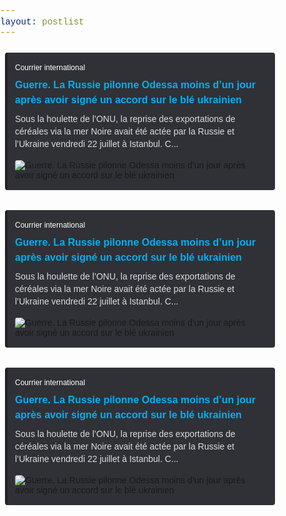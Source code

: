 ```yaml
---
layout: postlist
---
```


<style>
*,:after,:before{box-sizing:border-box;border:0 solid #e5e7eb}:after,:before{--tw-content:""}html{line-height:1.5;-webkit-text-size-adjust:100%;-moz-tab-size:4;-o-tab-size:4;tab-size:4;font-family:Outfit,sans-serif}body{/* margin:0; *//* line-height:inherit; */}hr{height:0;color:inherit;border-top-width:1px}abbr:where([title]){-webkit-text-decoration:underline dotted;text-decoration:underline dotted}h1,h2,h3,h4,h5,h6{font-size:inherit;font-weight:inherit}a{color:inherit;text-decoration:inherit}b,strong{font-weight:bolder}code,kbd,pre,samp{font-family:ui-monospace,SFMono-Regular,Menlo,Monaco,Consolas,Liberation Mono,Courier New,monospace;font-size:1em}small{font-size:80%}sub,sup{font-size:75%;line-height:0;position:relative;vertical-align:baseline}sub{bottom:-.25em}sup{top:-.5em}table{text-indent:0;border-color:inherit;border-collapse:collapse}button,input,optgroup,select,textarea{font-family:inherit;font-size:100%;font-weight:inherit;line-height:inherit;color:inherit;margin:0;padding:0}button,select{text-transform:none}[type=button],[type=reset],[type=submit],button{-webkit-appearance:button;background-color:transparent;background-image:none}:-moz-focusring{outline:auto}:-moz-ui-invalid{box-shadow:none}progress{vertical-align:baseline}::-webkit-inner-spin-button,::-webkit-outer-spin-button{height:auto}[type=search]{-webkit-appearance:textfield;outline-offset:-2px}::-webkit-search-decoration{-webkit-appearance:none}::-webkit-file-upload-button{-webkit-appearance:button;font:inherit}summary{display:list-item}blockquote,dd,dl,figure,h1,h2,h3,h4,h5,h6,hr,p,pre{margin:0}fieldset{margin:0}fieldset,legend{padding:0}menu,ol,ul{list-style:none;margin:0;padding:0}textarea{resize:vertical}input::-moz-placeholder,textarea::-moz-placeholder{color:#9ca3af}input::placeholder,textarea::placeholder{color:#9ca3af}[role=button],button{cursor:pointer}:disabled{cursor:default}audio,canvas,embed,iframe,img,object,svg,video{display:block;vertical-align:middle}img,video{max-width:100%;height:auto}[multiple],[type=date],[type=datetime-local],[type=email],[type=month],[type=number],[type=password],[type=search],[type=tel],[type=text],[type=time],[type=url],[type=week],select,textarea{-webkit-appearance:none;-moz-appearance:none;appearance:none;background-color:#fff;border-color:#6b7280;border-width:1px;border-radius:0;padding:.5rem .75rem;font-size:1rem;line-height:1.5rem;--tw-shadow:0 0 #0000}[multiple]:focus,[type=date]:focus,[type=datetime-local]:focus,[type=email]:focus,[type=month]:focus,[type=number]:focus,[type=password]:focus,[type=search]:focus,[type=tel]:focus,[type=text]:focus,[type=time]:focus,[type=url]:focus,[type=week]:focus,select:focus,textarea:focus{outline:2px solid transparent;outline-offset:2px;--tw-ring-inset:var(--tw-empty,/*!*/ /*!*/);--tw-ring-offset-width:0px;--tw-ring-offset-color:#fff;--tw-ring-color:#125cc3;--tw-ring-offset-shadow:var(--tw-ring-inset) 0 0 0 var(--tw-ring-offset-width) var(--tw-ring-offset-color);--tw-ring-shadow:var(--tw-ring-inset) 0 0 0 calc(1px + var(--tw-ring-offset-width)) var(--tw-ring-color);box-shadow:var(--tw-ring-offset-shadow),var(--tw-ring-shadow),var(--tw-shadow);border-color:#125cc3}input::-moz-placeholder,textarea::-moz-placeholder{color:#6b7280;opacity:1}input::placeholder,textarea::placeholder{color:#6b7280;opacity:1}::-webkit-datetime-edit-fields-wrapper{padding:0}::-webkit-date-and-time-value{min-height:1.5em}::-webkit-datetime-edit,::-webkit-datetime-edit-day-field,::-webkit-datetime-edit-hour-field,::-webkit-datetime-edit-meridiem-field,::-webkit-datetime-edit-millisecond-field,::-webkit-datetime-edit-minute-field,::-webkit-datetime-edit-month-field,::-webkit-datetime-edit-second-field,::-webkit-datetime-edit-year-field{padding-top:0;padding-bottom:0}select{background-image:url("data:image/svg+xml,%3csvg xmlns='http://www.w3.org/2000/svg' fill='none' viewBox='0 0 20 20'%3e%3cpath stroke='%236b7280' stroke-linecap='round' stroke-linejoin='round' stroke-width='1.5' d='M6 8l4 4 4-4'/%3e%3c/svg%3e");background-position:right .5rem center;background-repeat:no-repeat;background-size:1.5em 1.5em;padding-right:2.5rem;-webkit-print-color-adjust:exact;color-adjust:exact;print-color-adjust:exact}[multiple]{background-image:none;background-position:0 0;background-repeat:unset;background-size:initial;padding-right:.75rem;-webkit-print-color-adjust:unset;color-adjust:unset;print-color-adjust:unset}[type=checkbox],[type=radio]{-webkit-appearance:none;-moz-appearance:none;appearance:none;padding:0;-webkit-print-color-adjust:exact;color-adjust:exact;print-color-adjust:exact;display:inline-block;vertical-align:middle;background-origin:border-box;-webkit-user-select:none;-moz-user-select:none;user-select:none;flex-shrink:0;height:1rem;width:1rem;color:#125cc3;background-color:#fff;border-color:#6b7280;border-width:1px;--tw-shadow:0 0 #0000}[type=checkbox]{border-radius:0}[type=radio]{border-radius:100%}[type=checkbox]:focus,[type=radio]:focus{outline:2px solid transparent;outline-offset:2px;--tw-ring-inset:var(--tw-empty,/*!*/ /*!*/);--tw-ring-offset-width:2px;--tw-ring-offset-color:#fff;--tw-ring-color:#125cc3;--tw-ring-offset-shadow:var(--tw-ring-inset) 0 0 0 var(--tw-ring-offset-width) var(--tw-ring-offset-color);--tw-ring-shadow:var(--tw-ring-inset) 0 0 0 calc(2px + var(--tw-ring-offset-width)) var(--tw-ring-color);box-shadow:var(--tw-ring-offset-shadow),var(--tw-ring-shadow),var(--tw-shadow)}[type=checkbox]:checked,[type=radio]:checked{border-color:transparent;background-color:currentColor;background-size:100% 100%;background-position:50%;background-repeat:no-repeat}[type=checkbox]:checked{background-image:url("data:image/svg+xml,%3csvg viewBox='0 0 16 16' fill='white' xmlns='http://www.w3.org/2000/svg'%3e%3cpath d='M12.207 4.793a1 1 0 010 1.414l-5 5a1 1 0 01-1.414 0l-2-2a1 1 0 011.414-1.414L6.5 9.086l4.293-4.293a1 1 0 011.414 0z'/%3e%3c/svg%3e")}[type=radio]:checked{background-image:url("data:image/svg+xml,%3csvg viewBox='0 0 16 16' fill='white' xmlns='http://www.w3.org/2000/svg'%3e%3ccircle cx='8' cy='8' r='3'/%3e%3c/svg%3e")}[type=checkbox]:checked:focus,[type=checkbox]:checked:hover,[type=radio]:checked:focus,[type=radio]:checked:hover{border-color:transparent;background-color:currentColor}[type=checkbox]:indeterminate{background-image:url("data:image/svg+xml,%3csvg xmlns='http://www.w3.org/2000/svg' fill='none' viewBox='0 0 16 16'%3e%3cpath stroke='white' stroke-linecap='round' stroke-linejoin='round' stroke-width='2' d='M4 8h8'/%3e%3c/svg%3e");border-color:transparent;background-color:currentColor;background-size:100% 100%;background-position:50%;background-repeat:no-repeat}[type=checkbox]:indeterminate:focus,[type=checkbox]:indeterminate:hover{border-color:transparent;background-color:currentColor}[type=file]{background:unset;border-color:inherit;border-width:0;border-radius:0;padding:0;font-size:unset;line-height:inherit}[type=file]:focus{outline:1px solid ButtonText;outline:1px auto -webkit-focus-ring-color}h1,h2,h3,h4,h5,h6{-webkit-font-smoothing:antialiased;-moz-osx-font-smoothing:grayscale}*,:after,:before{--tw-border-spacing-x:0;--tw-border-spacing-y:0;--tw-translate-x:0;--tw-translate-y:0;--tw-rotate:0;--tw-skew-x:0;--tw-skew-y:0;--tw-scale-x:1;--tw-scale-y:1;--tw-pan-x: ;--tw-pan-y: ;--tw-pinch-zoom: ;--tw-scroll-snap-strictness:proximity;--tw-ordinal: ;--tw-slashed-zero: ;--tw-numeric-figure: ;--tw-numeric-spacing: ;--tw-numeric-fraction: ;--tw-ring-inset: ;--tw-ring-offset-width:0px;--tw-ring-offset-color:#fff;--tw-ring-color:rgba(23,115,244,.5);--tw-ring-offset-shadow:0 0 #0000;--tw-ring-shadow:0 0 #0000;--tw-shadow:0 0 #0000;--tw-shadow-colored:0 0 #0000;--tw-blur: ;--tw-brightness: ;--tw-contrast: ;--tw-grayscale: ;--tw-hue-rotate: ;--tw-invert: ;--tw-saturate: ;--tw-sepia: ;--tw-drop-shadow: ;--tw-backdrop-blur: ;--tw-backdrop-brightness: ;--tw-backdrop-contrast: ;--tw-backdrop-grayscale: ;--tw-backdrop-hue-rotate: ;--tw-backdrop-invert: ;--tw-backdrop-opacity: ;--tw-backdrop-saturate: ;--tw-backdrop-sepia: }::-webkit-backdrop{--tw-border-spacing-x:0;--tw-border-spacing-y:0;--tw-translate-x:0;--tw-translate-y:0;--tw-rotate:0;--tw-skew-x:0;--tw-skew-y:0;--tw-scale-x:1;--tw-scale-y:1;--tw-pan-x: ;--tw-pan-y: ;--tw-pinch-zoom: ;--tw-scroll-snap-strictness:proximity;--tw-ordinal: ;--tw-slashed-zero: ;--tw-numeric-figure: ;--tw-numeric-spacing: ;--tw-numeric-fraction: ;--tw-ring-inset: ;--tw-ring-offset-width:0px;--tw-ring-offset-color:#fff;--tw-ring-color:rgba(23,115,244,.5);--tw-ring-offset-shadow:0 0 #0000;--tw-ring-shadow:0 0 #0000;--tw-shadow:0 0 #0000;--tw-shadow-colored:0 0 #0000;--tw-blur: ;--tw-brightness: ;--tw-contrast: ;--tw-grayscale: ;--tw-hue-rotate: ;--tw-invert: ;--tw-saturate: ;--tw-sepia: ;--tw-drop-shadow: ;--tw-backdrop-blur: ;--tw-backdrop-brightness: ;--tw-backdrop-contrast: ;--tw-backdrop-grayscale: ;--tw-backdrop-hue-rotate: ;--tw-backdrop-invert: ;--tw-backdrop-opacity: ;--tw-backdrop-saturate: ;--tw-backdrop-sepia: }::backdrop{--tw-border-spacing-x:0;--tw-border-spacing-y:0;--tw-translate-x:0;--tw-translate-y:0;--tw-rotate:0;--tw-skew-x:0;--tw-skew-y:0;--tw-scale-x:1;--tw-scale-y:1;--tw-pan-x: ;--tw-pan-y: ;--tw-pinch-zoom: ;--tw-scroll-snap-strictness:proximity;--tw-ordinal: ;--tw-slashed-zero: ;--tw-numeric-figure: ;--tw-numeric-spacing: ;--tw-numeric-fraction: ;--tw-ring-inset: ;--tw-ring-offset-width:0px;--tw-ring-offset-color:#fff;--tw-ring-color:rgba(23,115,244,.5);--tw-ring-offset-shadow:0 0 #0000;--tw-ring-shadow:0 0 #0000;--tw-shadow:0 0 #0000;--tw-shadow-colored:0 0 #0000;--tw-blur: ;--tw-brightness: ;--tw-contrast: ;--tw-grayscale: ;--tw-hue-rotate: ;--tw-invert: ;--tw-saturate: ;--tw-sepia: ;--tw-drop-shadow: ;--tw-backdrop-blur: ;--tw-backdrop-brightness: ;--tw-backdrop-contrast: ;--tw-backdrop-grayscale: ;--tw-backdrop-hue-rotate: ;--tw-backdrop-invert: ;--tw-backdrop-opacity: ;/* --tw-backdrop-saturate: ; *//* --tw-backdrop-sepia:; */}.aspect-w-4{position:relative;padding-bottom:calc(var(--tw-aspect-h) / var(--tw-aspect-w) * 100%);--tw-aspect-w:4}.aspect-w-4>*{position:absolute;height:100%;width:100%;top:0;right:0;bottom:0;left:0}.aspect-h-2{--tw-aspect-h:2}.prose{color:var(--tw-prose-body);max-width:65ch}.prose :where([class~=lead]):not(:where([class~=not-prose] *)){color:var(--tw-prose-lead);font-size:1.25em;line-height:1.6;margin-top:1.2em;margin-bottom:1.2em}.prose :where(a):not(:where([class~=not-prose] *)){color:var(--tw-prose-links);text-decoration:underline;font-weight:500}.prose :where(strong):not(:where([class~=not-prose] *)){color:var(--tw-prose-bold);font-weight:600}.prose :where(ol):not(:where([class~=not-prose] *)){list-style-type:decimal;padding-left:1.625em}.prose :where(ol[type=A]):not(:where([class~=not-prose] *)){list-style-type:upper-alpha}.prose :where(ol[type=a]):not(:where([class~=not-prose] *)){list-style-type:lower-alpha}.prose :where(ol[type=A s]):not(:where([class~=not-prose] *)){list-style-type:upper-alpha}.prose :where(ol[type=a s]):not(:where([class~=not-prose] *)){list-style-type:lower-alpha}.prose :where(ol[type=I]):not(:where([class~=not-prose] *)){list-style-type:upper-roman}.prose :where(ol[type=i]):not(:where([class~=not-prose] *)){list-style-type:lower-roman}.prose :where(ol[type=I s]):not(:where([class~=not-prose] *)){list-style-type:upper-roman}.prose :where(ol[type=i s]):not(:where([class~=not-prose] *)){list-style-type:lower-roman}.prose :where(ol[type="1"]):not(:where([class~=not-prose] *)){list-style-type:decimal}.prose :where(ul):not(:where([class~=not-prose] *)){list-style-type:disc;padding-left:1.625em}.prose :where(ol>li):not(:where([class~=not-prose] *))::marker{font-weight:400;color:var(--tw-prose-counters)}.prose :where(ul>li):not(:where([class~=not-prose] *))::marker{color:var(--tw-prose-bullets)}.prose :where(hr):not(:where([class~=not-prose] *)){border-color:var(--tw-prose-hr);border-top-width:1px;margin-top:3em;margin-bottom:3em}.prose :where(blockquote):not(:where([class~=not-prose] *)){font-weight:500;font-style:italic;color:var(--tw-prose-quotes);border-left-width:.25rem;border-left-color:var(--tw-prose-quote-borders);quotes:"\201C""\201D""\2018""\2019";margin-top:1.6em;margin-bottom:1.6em;padding-left:1em}.prose :where(blockquote p:first-of-type):not(:where([class~=not-prose] *)):before{content:open-quote}.prose :where(blockquote p:last-of-type):not(:where([class~=not-prose] *)):after{content:close-quote}.prose :where(h1):not(:where([class~=not-prose] *)){color:var(--tw-prose-headings);font-weight:800;font-size:2.25em;margin-top:0;margin-bottom:.8888889em;line-height:1.1111111}.prose :where(h1 strong):not(:where([class~=not-prose] *)){font-weight:900}.prose :where(h2):not(:where([class~=not-prose] *)){color:var(--tw-prose-headings);font-weight:700;font-size:1.5em;margin-top:2em;margin-bottom:1em;line-height:1.3333333}.prose :where(h2 strong):not(:where([class~=not-prose] *)){font-weight:800}.prose :where(h3):not(:where([class~=not-prose] *)){color:var(--tw-prose-headings);font-weight:600;font-size:1.25em;margin-top:1.6em;margin-bottom:.6em;line-height:1.6}.prose :where(h3 strong):not(:where([class~=not-prose] *)){font-weight:700}.prose :where(h4):not(:where([class~=not-prose] *)){color:var(--tw-prose-headings);font-weight:600;margin-top:1.5em;margin-bottom:.5em;line-height:1.5}.prose :where(h4 strong):not(:where([class~=not-prose] *)){font-weight:700}.prose :where(figure>*):not(:where([class~=not-prose] *)){margin-top:0;margin-bottom:0}.prose :where(figcaption):not(:where([class~=not-prose] *)){color:var(--tw-prose-captions);font-size:.875em;line-height:1.4285714;margin-top:.8571429em}.prose :where(code):not(:where([class~=not-prose] *)){color:var(--tw-prose-code);font-weight:600;font-size:.875em}.prose :where(code):not(:where([class~=not-prose] *)):before{content:"`"}.prose :where(code):not(:where([class~=not-prose] *)):after{content:"`"}.prose :where(a code):not(:where([class~=not-prose] *)){color:var(--tw-prose-links)}.prose :where(pre):not(:where([class~=not-prose] *)){color:var(--tw-prose-pre-code);background-color:var(--tw-prose-pre-bg);overflow-x:auto;font-weight:400;font-size:.875em;line-height:1.7142857;margin-top:1.7142857em;margin-bottom:1.7142857em;border-radius:.375rem;padding:.8571429em 1.1428571em}.prose :where(pre code):not(:where([class~=not-prose] *)){background-color:transparent;border-width:0;border-radius:0;padding:0;font-weight:inherit;color:inherit;font-size:inherit;font-family:inherit;line-height:inherit}.prose :where(pre code):not(:where([class~=not-prose] *)):before{content:none}.prose :where(pre code):not(:where([class~=not-prose] *)):after{content:none}.prose :where(table):not(:where([class~=not-prose] *)){width:100%;table-layout:auto;text-align:left;margin-top:2em;margin-bottom:2em;font-size:.875em;line-height:1.7142857}.prose :where(thead):not(:where([class~=not-prose] *)){border-bottom-width:1px;border-bottom-color:var(--tw-prose-th-borders)}.prose :where(thead th):not(:where([class~=not-prose] *)){color:var(--tw-prose-headings);font-weight:600;vertical-align:bottom;padding-right:.5714286em;padding-bottom:.5714286em;padding-left:.5714286em}.prose :where(tbody tr):not(:where([class~=not-prose] *)){border-bottom-width:1px;border-bottom-color:var(--tw-prose-td-borders)}.prose :where(tbody tr:last-child):not(:where([class~=not-prose] *)){border-bottom-width:0}.prose :where(tbody td):not(:where([class~=not-prose] *)){vertical-align:baseline;padding:.5714286em}.prose{--tw-prose-body:#374151;--tw-prose-headings:#111827;--tw-prose-lead:#4b5563;--tw-prose-links:#111827;--tw-prose-bold:#111827;--tw-prose-counters:#6b7280;--tw-prose-bullets:#d1d5db;--tw-prose-hr:#e5e7eb;--tw-prose-quotes:#111827;--tw-prose-quote-borders:#e5e7eb;--tw-prose-captions:#6b7280;--tw-prose-code:#111827;--tw-prose-pre-code:#e5e7eb;--tw-prose-pre-bg:#1f2937;--tw-prose-th-borders:#d1d5db;--tw-prose-td-borders:#e5e7eb;--tw-prose-invert-body:#d1d5db;--tw-prose-invert-headings:#fff;--tw-prose-invert-lead:#9ca3af;--tw-prose-invert-links:#fff;--tw-prose-invert-bold:#fff;--tw-prose-invert-counters:#9ca3af;--tw-prose-invert-bullets:#4b5563;--tw-prose-invert-hr:#374151;--tw-prose-invert-quotes:#f3f4f6;--tw-prose-invert-quote-borders:#374151;--tw-prose-invert-captions:#9ca3af;--tw-prose-invert-code:#fff;--tw-prose-invert-pre-code:#d1d5db;--tw-prose-invert-pre-bg:rgba(0,0,0,.5);--tw-prose-invert-th-borders:#4b5563;--tw-prose-invert-td-borders:#374151;font-size:1rem;line-height:1.75}.prose :where(p):not(:where([class~=not-prose] *)){margin-top:1.25em;margin-bottom:1.25em}.prose :where(img):not(:where([class~=not-prose] *)){margin-top:2em;margin-bottom:2em}.prose :where(video):not(:where([class~=not-prose] *)){margin-top:2em;margin-bottom:2em}.prose :where(figure):not(:where([class~=not-prose] *)){margin-top:2em;margin-bottom:2em}.prose :where(h2 code):not(:where([class~=not-prose] *)){font-size:.875em}.prose :where(h3 code):not(:where([class~=not-prose] *)){font-size:.9em}.prose :where(li):not(:where([class~=not-prose] *)){margin-top:.5em;margin-bottom:.5em}.prose :where(ol>li):not(:where([class~=not-prose] *)){padding-left:.375em}.prose :where(ul>li):not(:where([class~=not-prose] *)){padding-left:.375em}.prose>:where(ul>li p):not(:where([class~=not-prose] *)){margin-top:.75em;margin-bottom:.75em}.prose>:where(ul>li>:first-child):not(:where([class~=not-prose] *)){margin-top:1.25em}.prose>:where(ul>li>:last-child):not(:where([class~=not-prose] *)){margin-bottom:1.25em}.prose>:where(ol>li>:first-child):not(:where([class~=not-prose] *)){margin-top:1.25em}.prose>:where(ol>li>:last-child):not(:where([class~=not-prose] *)){margin-bottom:1.25em}.prose :where(ul ul,ul ol,ol ul,ol ol):not(:where([class~=not-prose] *)){margin-top:.75em;margin-bottom:.75em}.prose :where(hr+*):not(:where([class~=not-prose] *)){margin-top:0}.prose :where(h2+*):not(:where([class~=not-prose] *)){margin-top:0}.prose :where(h3+*):not(:where([class~=not-prose] *)){margin-top:0}.prose :where(h4+*):not(:where([class~=not-prose] *)){margin-top:0}.prose :where(thead th:first-child):not(:where([class~=not-prose] *)){padding-left:0}.prose :where(thead th:last-child):not(:where([class~=not-prose] *)){padding-right:0}.prose :where(tbody td:first-child):not(:where([class~=not-prose] *)){padding-left:0}.prose :where(tbody td:last-child):not(:where([class~=not-prose] *)){padding-right:0}.prose>:where(:first-child):not(:where([class~=not-prose] *)){margin-top:0}.prose>:where(:last-child):not(:where([class~=not-prose] *)){margin-bottom:0}.styled-text{background-image:linear-gradient(to right,var(--tw-gradient-stops));--tw-gradient-from:#36169a;--tw-gradient-to:rgba(54,22,154,0);--tw-gradient-stops:var(--tw-gradient-from),var(--tw-gradient-to);--tw-gradient-to:#1773f4;-webkit-background-clip:text;background-clip:text;transition-property:color,background-color,border-color,fill,stroke,opacity,box-shadow,transform,filter,-webkit-text-decoration-color,-webkit-backdrop-filter;transition-property:color,background-color,border-color,text-decoration-color,fill,stroke,opacity,box-shadow,transform,filter,backdrop-filter;transition-property:color,background-color,border-color,text-decoration-color,fill,stroke,opacity,box-shadow,transform,filter,backdrop-filter,-webkit-text-decoration-color,-webkit-backdrop-filter;transition-duration:.2s;transition-timing-function:cubic-bezier(.4,0,.2,1);color:transparent}.sr-only{position:absolute;width:1px;height:1px;padding:0;margin:-1px;overflow:hidden;clip:rect(0,0,0,0);white-space:nowrap;border-width:0}.pointer-events-none{pointer-events:none}.fixed{position:fixed}.absolute{position:absolute}.relative{position:relative}.sticky{position:-webkit-sticky;position:sticky}.inset-0{top:0;right:0;bottom:0;left:0}.-inset-2{top:-.5rem;right:-.5rem;bottom:-.5rem;left:-.5rem}.inset-y-0{top:0;bottom:0}.inset-x-0{left:0;right:0}.right-0{right:0}.left-0{left:0}.-left-40{left:-10rem}.top-2{top:.5rem}.top-\[-1px\]{top:-1px}.top-0{top:0}.bottom-0{bottom:0}.top-4{top:1rem}.right-6{right:1.5rem}.top-96{top:24rem}.z-10{z-index:10}.z-50{z-index:50}.col-span-2{grid-column:span 2/span 2}.col-span-1{grid-column:span 1/span 1}.col-start-1{grid-column-start:1}.float-right{float:right}.-m-2{margin:-.5rem}.m-2{margin:.5rem}.m-0{margin:0}.mx-auto{margin-left:auto;margin-right:auto}.-mx-6{margin-left:-1.5rem;margin-right:-1.5rem}.-my-2{margin-top:-.5rem;margin-bottom:-.5rem}.mt-2{margin-top:.5rem}.mb-4{margin-bottom:1rem}.mb-2{margin-bottom:.5rem}.mt-6{margin-top:1.5rem}.mt-4{margin-top:1rem}.\!mt-0{margin-top:0!important}.mt-12{margin-top:3rem}.-mr-1{margin-right:-.25rem}.ml-3{margin-left:.75rem}.mt-3{margin-top:.75rem}.mt-1{margin-top:.25rem}.mb-8{margin-bottom:2rem}.mt-10{margin-top:2.5rem}.ml-2{margin-left:.5rem}.mt-8{margin-top:2rem}.mr-2{margin-right:.5rem}.mt-\[3px\]{margin-top:3px}.-mr-2{margin-right:-.5rem}.ml-4{margin-left:1rem}.mb-0{margin-bottom:0}.mb-6{margin-bottom:1.5rem}.mb-3{margin-bottom:.75rem}.ml-0{margin-left:0}.mt-0{margin-top:0}.mr-0{margin-right:0}.-mb-3{margin-bottom:-.75rem}.mb-\[0\.15em\]{margin-bottom:.15em}.mt-\[0\.32333em\],.mt-\[\.32333em\]{margin-top:.32333em}.block{display:block}.inline-block{display:inline-block}.inline{display:inline}.flex{display:flex}.inline-flex{display:inline-flex}.grid{display:grid}.inline-grid{display:inline-grid}.hidden{display:none}.h-full{height:100%}.h-16{height:4rem}.h-5{height:1.25rem}.h-\[274px\]{height:274px}.h-\[46px\]{height:46px}.h-\[18px\]{height:18px}.h-8{height:2rem}.h-6{height:1.5rem}.h-\[270px\]{height:270px}.h-auto{height:auto}.h-7{height:1.75rem}.h-10{height:2.5rem}.h-\[220px\]{height:220px}.max-h-60{max-height:15rem}.max-h-\[46px\]{max-height:46px}.max-h-\[80px\]{max-height:80px}.max-h-\[50px\]{max-height:50px}.max-h-\[2\.6em\]{max-height:2.6em}.min-h-screen{min-height:100vh}.w-full{width:100%}.w-48{width:12rem}.w-5{width:1.25rem}.w-4{width:1rem}.w-\[432px\]{width:432px}.w-\[524px\]{width:524px}.w-12{width:3rem}.w-6{width:1.5rem}.w-\[520px\]{width:520px}.w-7{width:1.75rem}.w-10{width:2.5rem}.w-5\/12{width:41.666667%}.w-10\/12{width:83.333333%}.w-8\/12{width:66.666667%}.w-20{width:5rem}.w-16{width:4rem}.w-\[438px\]{width:438px}.max-w-8xl{max-width:90rem}.max-w-2xl{max-width:42rem}.max-w-full{max-width:100%}.flex-1{flex:1 1 0%}.flex-shrink-0{flex-shrink:0}.flex-grow{flex-grow:1}.border-separate{border-collapse:separate}.origin-top-right{transform-origin:top right}.rotate-\[75deg\]{--tw-rotate:75deg}.rotate-180,.rotate-\[75deg\]{transform:translate(var(--tw-translate-x),var(--tw-translate-y)) rotate(var(--tw-rotate)) skewX(var(--tw-skew-x)) skewY(var(--tw-skew-y)) scaleX(var(--tw-scale-x)) scaleY(var(--tw-scale-y))}.rotate-180{--tw-rotate:180deg}.scale-95{--tw-scale-x:.95;--tw-scale-y:.95}.scale-100,.scale-95{transform:translate(var(--tw-translate-x),var(--tw-translate-y)) rotate(var(--tw-rotate)) skewX(var(--tw-skew-x)) skewY(var(--tw-skew-y)) scaleX(var(--tw-scale-x)) scaleY(var(--tw-scale-y))}.scale-100{--tw-scale-x:1;--tw-scale-y:1}.-scale-y-100{--tw-scale-y:-1}.-scale-y-100,.transform{transform:translate(var(--tw-translate-x),var(--tw-translate-y)) rotate(var(--tw-rotate)) skewX(var(--tw-skew-x)) skewY(var(--tw-skew-y)) scaleX(var(--tw-scale-x)) scaleY(var(--tw-scale-y))}@-webkit-keyframes spin{to{transform:rotate(1turn)}}@keyframes spin{to{transform:rotate(1turn)}}.animate-spin{-webkit-animation:spin 1s linear infinite;animation:spin 1s linear infinite}@-webkit-keyframes pulse{50%{opacity:.5}}@keyframes pulse{50%{opacity:.5}}.animate-pulse{-webkit-animation:pulse 2s cubic-bezier(.4,0,.6,1) infinite;animation:pulse 2s cubic-bezier(.4,0,.6,1) infinite}.cursor-default{cursor:default}.cursor-pointer{cursor:pointer}.select-none{-webkit-user-select:none;-moz-user-select:none;user-select:none}.grid-cols-1{grid-template-columns:repeat(1,minmax(0,1fr))}.grid-cols-\[auto\]{grid-template-columns:auto}.grid-rows-1{grid-template-rows:repeat(1,minmax(0,1fr))}.grid-rows-\[auto\]{grid-template-rows:auto}.flex-col{flex-direction:column}.flex-col-reverse{flex-direction:column-reverse}.flex-wrap{flex-wrap:wrap}.place-content-center{place-content:center}.items-start{align-items:flex-start}.items-center{align-items:center}.justify-center{justify-content:center}.justify-between{justify-content:space-between}.gap-4{gap:1rem}.gap-6{gap:1.5rem}.gap-7{gap:1.75rem}.gap-y-8{row-gap:2rem}.space-y-1>:not([hidden])~:not([hidden]){--tw-space-y-reverse:0;margin-top:calc(.25rem * calc(1 - var(--tw-space-y-reverse)));margin-bottom:calc(.25rem * var(--tw-space-y-reverse))}.space-y-10>:not([hidden])~:not([hidden]){--tw-space-y-reverse:0;margin-top:calc(2.5rem * calc(1 - var(--tw-space-y-reverse)));margin-bottom:calc(2.5rem * var(--tw-space-y-reverse))}.space-y-6>:not([hidden])~:not([hidden]){--tw-space-y-reverse:0;margin-top:calc(1.5rem * calc(1 - var(--tw-space-y-reverse)));margin-bottom:calc(1.5rem * var(--tw-space-y-reverse))}.space-y-4>:not([hidden])~:not([hidden]){--tw-space-y-reverse:0;margin-top:calc(1rem * calc(1 - var(--tw-space-y-reverse)));margin-bottom:calc(1rem * var(--tw-space-y-reverse))}.space-x-2>:not([hidden])~:not([hidden]){--tw-space-x-reverse:0;margin-right:calc(.5rem * var(--tw-space-x-reverse));margin-left:calc(.5rem * calc(1 - var(--tw-space-x-reverse)))}.space-y-3>:not([hidden])~:not([hidden]){--tw-space-y-reverse:0;margin-top:calc(.75rem * calc(1 - var(--tw-space-y-reverse)));margin-bottom:calc(.75rem * var(--tw-space-y-reverse))}.divide-y-2>:not([hidden])~:not([hidden]){--tw-divide-y-reverse:0;border-top-width:calc(2px * calc(1 - var(--tw-divide-y-reverse)));border-bottom-width:calc(2px * var(--tw-divide-y-reverse))}.divide-zinc-50>:not([hidden])~:not([hidden]){--tw-divide-opacity:1;border-color:rgb(250 250 250/var(--tw-divide-opacity))}.justify-self-start{justify-self:start}.overflow-auto{overflow:auto}.overflow-hidden,.truncate{overflow:hidden}.truncate{text-overflow:ellipsis}.truncate,.whitespace-nowrap{white-space:nowrap}.whitespace-pre-line{white-space:pre-line}.break-words{overflow-wrap:break-word}.rounded-md{border-radius:.375rem}.rounded-lg{border-radius:.5rem}.rounded{border-radius:.25rem}.rounded-2xl{border-radius:1rem}.rounded-\[4px\]{border-radius:4px}.rounded-full{border-radius:9999px}.rounded-\[2px\]{border-radius:2px}.rounded-\[0\.85714em\]{border-radius:.85714em}.rounded-tl-md{border-top-left-radius:.375rem}.border{border-width:1px}.border-0{border-width:0}.border-\[1px\]{border-width:1px}.border-t-2{border-top-width:2px}.border-b-0{border-bottom-width:0}.border-l-0{border-left-width:0}.border-r-0{border-right-width:0}.border-l-\[4px\]{border-left-width:4px}.border-b-\[1px\]{border-bottom-width:1px}.border-solid{border-style:solid}.border-stone-100{--tw-border-opacity:1;border-color:rgb(245 245 244/var(--tw-border-opacity))}.border-gray-300{--tw-border-opacity:1;border-color:rgb(209 213 219/var(--tw-border-opacity))}.border-transparent{border-color:transparent}.border-gray-200{--tw-border-opacity:1;border-color:rgb(229 231 235/var(--tw-border-opacity));}.border-\[\#202225\]{--tw-border-opacity:1;border-color:rgb(32 34 37/var(--tw-border-opacity))}.border-\[\#dadde1\]{--tw-border-opacity:1;border-color:rgb(218 221 225/var(--tw-border-opacity))}.border-black{--tw-border-opacity:1;border-color:rgb(0 0 0/var(--tw-border-opacity))}.border-yellow-300{--tw-border-opacity:1;border-color:rgb(253 224 71/var(--tw-border-opacity))}.border-\[\#e1e8ed\]{--tw-border-opacity:1;border-color:rgb(225 232 237/var(--tw-border-opacity))}.border-opacity-10{--tw-border-opacity:0.1}.bg-indigo-600{--tw-bg-opacity:1;background-color:rgb(79 70 229/var(--tw-bg-opacity))}.bg-purple-500{--tw-bg-opacity:1;background-color:rgb(54 22 154/var(--tw-bg-opacity))}.bg-\[\#2a2734\]{--tw-bg-opacity:1;background-color:rgb(42 39 52/var(--tw-bg-opacity))}.bg-stone-50{--tw-bg-opacity:1;background-color:rgb(250 250 249/var(--tw-bg-opacity))}.bg-blue-500{--tw-bg-opacity:1;background-color:rgb(23 115 244/var(--tw-bg-opacity))}.\!bg-blue-500{--tw-bg-opacity:1!important;background-color:rgb(23 115 244/var(--tw-bg-opacity))!important}.bg-white{--tw-bg-opacity:1;background-color:rgb(255 255 255/var(--tw-bg-opacity))}.bg-amber-100{--tw-bg-opacity:1;background-color:rgb(254 243 199/var(--tw-bg-opacity))}.bg-yellow-300{--tw-bg-opacity:1;background-color:rgb(253 224 71/var(--tw-bg-opacity))}.bg-\[\#2f3136\]{--tw-bg-opacity:1;background-color:rgb(47 49 54/var(--tw-bg-opacity))}.bg-\[\#f2f3f5\]{--tw-bg-opacity:1;background-color:rgb(242 243 245/var(--tw-bg-opacity))}.bg-black{--tw-bg-opacity:1;background-color:rgb(0 0 0/var(--tw-bg-opacity))}.bg-zinc-50{--tw-bg-opacity:1;background-color:rgb(250 250 250/var(--tw-bg-opacity))}.bg-gray-300{--tw-bg-opacity:1;background-color:rgb(209 213 219/var(--tw-bg-opacity))}.bg-yellow-50{--tw-bg-opacity:1;background-color:rgb(254 252 232/var(--tw-bg-opacity))}.bg-yellow-600{--tw-bg-opacity:1;background-color:rgb(202 138 4/var(--tw-bg-opacity))}.bg-cover{background-size:cover}.bg-center{background-position:50%}.bg-no-repeat{background-repeat:no-repeat}.fill-current{fill:currentColor}.p-4{padding:1rem}.p-0{padding:0}.p-2{padding:.5rem}.p-\[10px\]{padding:10px}.p-6{padding:1.5rem}.p-\[0\.75em\]{padding:.75em}.px-4{padding-left:1rem;padding-right:1rem}.py-8{padding-top:2rem;padding-bottom:2rem}.py-16{padding-top:4rem;padding-bottom:4rem}.py-10{padding-top:2.5rem;padding-bottom:2.5rem}.py-2{padding-top:.5rem;padding-bottom:.5rem}.px-6{padding-left:1.5rem;padding-right:1.5rem}.py-2\.5{padding-top:.625rem;padding-bottom:.625rem}.py-1{padding-top:.25rem;padding-bottom:.25rem}.py-20{padding-top:5rem;padding-bottom:5rem}.py-12{padding-top:3rem;padding-bottom:3rem}.px-2{padding-left:.5rem;padding-right:.5rem}.py-6{padding-top:1.5rem;padding-bottom:1.5rem}.px-\[12px\]{padding-left:12px;padding-right:12px}.py-\[10px\]{padding-top:10px;padding-bottom:10px}.py-4{padding-top:1rem;padding-bottom:1rem}.py-0{padding-top:0;padding-bottom:0}.px-5{padding-left:1.25rem;padding-right:1.25rem}.py-3{padding-top:.75rem;padding-bottom:.75rem}.pb-24{padding-bottom:6rem}.pt-10{padding-top:2.5rem}.pt-16{padding-top:4rem}.pt-8{padding-top:2rem}.pb-8{padding-bottom:2rem}.pl-3{padding-left:.75rem}.pr-10{padding-right:2.5rem}.pr-2{padding-right:.5rem}.pl-10{padding-left:2.5rem}.pr-4{padding-right:1rem}.pt-2{padding-top:.5rem}.pb-4{padding-bottom:1rem}.pt-\[2px\]{padding-top:2px}.pt-5{padding-top:1.25rem}.pb-6{padding-bottom:1.5rem}.pb-\[2px\]{padding-bottom:2px}.text-left{text-align:left}.text-center{text-align:center}.align-text-top{vertical-align:text-top}.font-\[Helvetica\]{font-family:Helvetica}.text-3xl{font-size:1.875rem;line-height:2.25rem}.text-4xl{font-size:2.25rem;line-height:2.5rem}.text-xl{font-size:1.25rem}.text-lg,.text-xl{line-height:1.75rem}.text-lg{font-size:1.125rem}.text-base{font-size:1rem;line-height:1.5rem}.text-xs{font-size:.75rem;line-height:1rem}.text-sm{font-size:.875rem;line-height:1.25rem}.text-\[12px\]{font-size:12px}.text-\[16px\]{font-size:16px}.text-\[14px\]{font-size:14px}.font-bold{font-weight:700}.font-black{font-weight:900}.font-medium{font-weight:500}.font-extrabold{font-weight:800}.font-semibold{font-weight:600}.font-normal{font-weight:400}.uppercase{text-transform:uppercase}.lowercase{text-transform:lowercase}.capitalize{text-transform:capitalize}.italic{font-style:italic}.leading-8{line-height:2rem}.leading-10{line-height:2.5rem}.leading-6{line-height:1.5rem}.leading-5{line-height:1.25rem}.leading-4{line-height:1rem}.leading-\[11px\]{line-height:11px}.leading-\[20px\]{line-height:20px}.leading-\[24px\]{line-height:24px}.leading-\[1\.3em\]{line-height:1.3em}.leading-\[18px\]{line-height:18px}.tracking-tight{letter-spacing:-.025em}.tracking-wider{letter-spacing:.05em}.tracking-widest{letter-spacing:.1em}.text-zinc-900{--tw-text-opacity:1;color:rgb(24 24 27/var(--tw-text-opacity))}.text-blue-600{--tw-text-opacity:1;color:rgb(18 92 195/var(--tw-text-opacity))}.text-stone-900{--tw-text-opacity:1;color:rgb(28 25 23/var(--tw-text-opacity))}.text-stone-600{--tw-text-opacity:1;color:rgb(87 83 78/var(--tw-text-opacity))}.text-blue-500{--tw-text-opacity:1;color:rgb(23 115 244/var(--tw-text-opacity))}.text-red-700{--tw-text-opacity:1;color:rgb(185 28 28/var(--tw-text-opacity))}.text-white{--tw-text-opacity:1;color:rgb(255 255 255/var(--tw-text-opacity))}.text-purple-500{--tw-text-opacity:1;color:rgb(54 22 154/var(--tw-text-opacity))}.text-yellow-500{--tw-text-opacity:1;color:rgb(234 179 8/var(--tw-text-opacity))}.text-stone-400{--tw-text-opacity:1;color:rgb(168 162 158/var(--tw-text-opacity))}.\!text-white{--tw-text-opacity:1!important;color:rgb(255 255 255/var(--tw-text-opacity))!important}.text-amber-900{--tw-text-opacity:1;color:rgb(120 53 15/var(--tw-text-opacity))}.text-amber-600{--tw-text-opacity:1;color:rgb(217 119 6/var(--tw-text-opacity))}.text-purple-300{--tw-text-opacity:1;color:rgb(134 115 194/var(--tw-text-opacity))}.text-indigo-600{--tw-text-opacity:1;color:rgb(79 70 229/var(--tw-text-opacity))}.text-stone-700{--tw-text-opacity:1;color:rgb(68 64 60/var(--tw-text-opacity))}.text-stone-500{--tw-text-opacity:1;color:rgb(120 113 108/var(--tw-text-opacity))}.text-pink-600{--tw-text-opacity:1;color:rgb(219 39 119/var(--tw-text-opacity))}.text-yellow-900{--tw-text-opacity:1;color:rgb(113 63 18/var(--tw-text-opacity))}.text-\[\#00b0f4\]{--tw-text-opacity:1;color:rgb(0 176 244/var(--tw-text-opacity))}.text-\[\#dcddde\]{--tw-text-opacity:1;color:rgb(220 221 222/var(--tw-text-opacity))}.text-\[\#606770\]{--tw-text-opacity:1;color:rgb(96 103 112/var(--tw-text-opacity))}.text-\[\#1d2129\]{--tw-text-opacity:1;color:rgb(29 33 41/var(--tw-text-opacity))}.text-zinc-400{--tw-text-opacity:1;color:rgb(161 161 170/var(--tw-text-opacity))}.text-zinc-500{--tw-text-opacity:1;color:rgb(113 113 122/var(--tw-text-opacity))}.text-red-500{--tw-text-opacity:1;color:rgb(239 68 68/var(--tw-text-opacity))}.text-\[\#000000e6\]{color:#000000e6}.text-\[\#0009\]{color:#0009}.text-stone-800{--tw-text-opacity:1;color:rgb(41 37 36/var(--tw-text-opacity))}.text-zinc-800{--tw-text-opacity:1;color:rgb(39 39 42/var(--tw-text-opacity))}.text-yellow-800{--tw-text-opacity:1;color:rgb(133 77 14/var(--tw-text-opacity))}.text-yellow-700{--tw-text-opacity:1;color:rgb(161 98 7/var(--tw-text-opacity))}.text-yellow-100{--tw-text-opacity:1;color:rgb(254 249 195/var(--tw-text-opacity))}.text-black{--tw-text-opacity:1;color:rgb(0 0 0/var(--tw-text-opacity))}.text-\[\#8899a6\]{--tw-text-opacity:1;color:rgb(136 153 166/var(--tw-text-opacity))}.antialiased{-webkit-font-smoothing:antialiased;-moz-osx-font-smoothing:grayscale}.opacity-25{opacity:.25}.opacity-75{opacity:.75}.opacity-100{opacity:1}.opacity-0{opacity:0}.opacity-50{opacity:.5}.opacity-30{opacity:.3}.shadow-sm{--tw-shadow:0 1px 2px 0 rgba(0,0,0,.05);--tw-shadow-colored:0 1px 2px 0 var(--tw-shadow-color)}.shadow-md,.shadow-sm{box-shadow:var(--tw-ring-offset-shadow,0 0 #0000),var(--tw-ring-shadow,0 0 #0000),var(--tw-shadow)}.shadow-md{--tw-shadow:0 4px 6px -1px rgba(0,0,0,.1),0 2px 4px -2px rgba(0,0,0,.1);--tw-shadow-colored:0 4px 6px -1px var(--tw-shadow-color),0 2px 4px -2px var(--tw-shadow-color)}.shadow-lg{--tw-shadow:0 10px 15px -3px rgba(0,0,0,.1),0 4px 6px -4px rgba(0,0,0,.1);--tw-shadow-colored:0 10px 15px -3px var(--tw-shadow-color),0 4px 6px -4px var(--tw-shadow-color)}.shadow,.shadow-lg{box-shadow:var(--tw-ring-offset-shadow,0 0 #0000),var(--tw-ring-shadow,0 0 #0000),var(--tw-shadow)}.shadow{--tw-shadow:0 1px 3px 0 rgba(0,0,0,.1),0 1px 2px -1px rgba(0,0,0,.1);--tw-shadow-colored:0 1px 3px 0 var(--tw-shadow-color),0 1px 2px -1px var(--tw-shadow-color)}.ring-1{--tw-ring-offset-shadow:var(--tw-ring-inset) 0 0 0 var(--tw-ring-offset-width) var(--tw-ring-offset-color);--tw-ring-shadow:var(--tw-ring-inset) 0 0 0 calc(1px + var(--tw-ring-offset-width)) var(--tw-ring-color);box-shadow:var(--tw-ring-offset-shadow),var(--tw-ring-shadow),var(--tw-shadow,0 0 #0000)}.ring-black{--tw-ring-opacity:1;--tw-ring-color:rgb(0 0 0/var(--tw-ring-opacity))}.ring-blue-500{--tw-ring-opacity:1;--tw-ring-color:rgb(23 115 244/var(--tw-ring-opacity))}.ring-opacity-5{--tw-ring-opacity:0.05}.blur-lg{--tw-blur:blur(16px)}.blur-lg,.drop-shadow-lg{filter:var(--tw-blur) var(--tw-brightness) var(--tw-contrast) var(--tw-grayscale) var(--tw-hue-rotate) var(--tw-invert) var(--tw-saturate) var(--tw-sepia) var(--tw-drop-shadow)}.drop-shadow-lg{--tw-drop-shadow:drop-shadow(0 10px 8px rgba(0,0,0,.04)) drop-shadow(0 4px 3px rgba(0,0,0,.1))}.filter{filter:var(--tw-blur) var(--tw-brightness) var(--tw-contrast) var(--tw-grayscale) var(--tw-hue-rotate) var(--tw-invert) var(--tw-saturate) var(--tw-sepia) var(--tw-drop-shadow)}.transition-all{transition-property:all;transition-timing-function:cubic-bezier(.4,0,.2,1);transition-duration:.15s}.transition{transition-property:color,background-color,border-color,fill,stroke,opacity,box-shadow,transform,filter,-webkit-text-decoration-color,-webkit-backdrop-filter;transition-property:color,background-color,border-color,text-decoration-color,fill,stroke,opacity,box-shadow,transform,filter,backdrop-filter;transition-property:color,background-color,border-color,text-decoration-color,fill,stroke,opacity,box-shadow,transform,filter,backdrop-filter,-webkit-text-decoration-color,-webkit-backdrop-filter;transition-timing-function:cubic-bezier(.4,0,.2,1);transition-duration:.15s}.transition-colors{transition-property:color,background-color,border-color,fill,stroke,-webkit-text-decoration-color;transition-property:color,background-color,border-color,text-decoration-color,fill,stroke;transition-property:color,background-color,border-color,text-decoration-color,fill,stroke,-webkit-text-decoration-color;transition-timing-function:cubic-bezier(.4,0,.2,1);transition-duration:.15s}.transition-opacity{transition-property:opacity;transition-timing-function:cubic-bezier(.4,0,.2,1);transition-duration:.15s}.duration-200{transition-duration:.2s}.duration-100{transition-duration:.1s}.duration-150{transition-duration:.15s}.ease-in{transition-timing-function:cubic-bezier(.4,0,1,1)}.ease-in-out{transition-timing-function:cubic-bezier(.4,0,.2,1)}.ease-out{transition-timing-function:cubic-bezier(0,0,.2,1)}#__next,body,html{padding:0;margin:0;width:100%;height:100%;-webkit-font-smoothing:antialiased;-moz-osx-font-smoothing:grayscale}html{--full-width:calc(100vw - var(--scrollbar-width))}body{overflow-y:scroll;width:var(--full-width)}.iframe-container{position:relative;padding-top:56.25%;overflow:hidden}.iframe-container iframe{position:absolute;top:0;left:0;width:100%;height:100%;border:0}.full-bleed{position:relative;width:calc(100% + 3rem);margin-left:-1.5rem;margin-right:-1.5rem;border-radius:0;overflow:hidden}@media (min-width:768px){.full-bleed{width:calc(100% + 6rem);margin-left:-3rem;margin-right:-3rem;border-radius:12px}}@media (min-width:1024px){.full-bleed{width:calc(100% + 256px);margin-left:-128px;margin-right:-128px}}.hover\:-translate-y-1:hover{--tw-translate-y:-0.25rem;transform:translate(var(--tw-translate-x),var(--tw-translate-y)) rotate(var(--tw-rotate)) skewX(var(--tw-skew-x)) skewY(var(--tw-skew-y)) scaleX(var(--tw-scale-x)) scaleY(var(--tw-scale-y))}.hover\:bg-indigo-700:hover{--tw-bg-opacity:1;background-color:rgb(67 56 202/var(--tw-bg-opacity))}.hover\:bg-stone-200:hover{--tw-bg-opacity:1;background-color:rgb(231 229 228/var(--tw-bg-opacity))}.hover\:\!bg-blue-500:hover{--tw-bg-opacity:1!important;background-color:rgb(23 115 244/var(--tw-bg-opacity))!important}.hover\:bg-zinc-100:hover{--tw-bg-opacity:1;background-color:rgb(244 244 245/var(--tw-bg-opacity))}.hover\:bg-zinc-50:hover{--tw-bg-opacity:1;background-color:rgb(250 250 250/var(--tw-bg-opacity))}.hover\:bg-opacity-25:hover{--tw-bg-opacity:0.25}.hover\:text-zinc-500:hover{--tw-text-opacity:1;color:rgb(113 113 122/var(--tw-text-opacity))}.hover\:text-white:hover{--tw-text-opacity:1;color:rgb(255 255 255/var(--tw-text-opacity))}.hover\:text-zinc-900:hover{--tw-text-opacity:1;color:rgb(24 24 27/var(--tw-text-opacity))}.hover\:text-red-700:hover{--tw-text-opacity:1;color:rgb(185 28 28/var(--tw-text-opacity))}.hover\:text-stone-600:hover{--tw-text-opacity:1;color:rgb(87 83 78/var(--tw-text-opacity))}.hover\:shadow-lg:hover{--tw-shadow:0 10px 15px -3px rgba(0,0,0,.1),0 4px 6px -4px rgba(0,0,0,.1);--tw-shadow-colored:0 10px 15px -3px var(--tw-shadow-color),0 4px 6px -4px var(--tw-shadow-color)}.hover\:shadow-lg:hover,.hover\:shadow-md:hover{box-shadow:var(--tw-ring-offset-shadow,0 0 #0000),var(--tw-ring-shadow,0 0 #0000),var(--tw-shadow)}.hover\:shadow-md:hover{--tw-shadow:0 4px 6px -1px rgba(0,0,0,.1),0 2px 4px -2px rgba(0,0,0,.1);--tw-shadow-colored:0 4px 6px -1px var(--tw-shadow-color),0 2px 4px -2px var(--tw-shadow-color)}.hover\:duration-200:hover{transition-duration:.2s}.focus\:-translate-y-1:focus{--tw-translate-y:-0.25rem;transform:translate(var(--tw-translate-x),var(--tw-translate-y)) rotate(var(--tw-rotate)) skewX(var(--tw-skew-x)) skewY(var(--tw-skew-y)) scaleX(var(--tw-scale-x)) scaleY(var(--tw-scale-y))}.focus\:border-indigo-500:focus{--tw-border-opacity:1;border-color:rgb(99 102 241/var(--tw-border-opacity))}.focus\:bg-zinc-50:focus{--tw-bg-opacity:1;background-color:rgb(250 250 250/var(--tw-bg-opacity))}.focus\:bg-zinc-100:focus{--tw-bg-opacity:1;background-color:rgb(244 244 245/var(--tw-bg-opacity))}.focus\:bg-opacity-25:focus{--tw-bg-opacity:0.25}.focus\:text-white:focus{--tw-text-opacity:1;color:rgb(255 255 255/var(--tw-text-opacity))}.focus\:text-red-700:focus{--tw-text-opacity:1;color:rgb(185 28 28/var(--tw-text-opacity))}.focus\:shadow-lg:focus{--tw-shadow:0 10px 15px -3px rgba(0,0,0,.1),0 4px 6px -4px rgba(0,0,0,.1);--tw-shadow-colored:0 10px 15px -3px var(--tw-shadow-color),0 4px 6px -4px var(--tw-shadow-color);box-shadow:var(--tw-ring-offset-shadow,0 0 #0000),var(--tw-ring-shadow,0 0 #0000),var(--tw-shadow)}.focus\:outline-none:focus{outline:2px solid transparent;outline-offset:2px}.focus\:ring-2:focus{--tw-ring-offset-shadow:var(--tw-ring-inset) 0 0 0 var(--tw-ring-offset-width) var(--tw-ring-offset-color);--tw-ring-shadow:var(--tw-ring-inset) 0 0 0 calc(2px + var(--tw-ring-offset-width)) var(--tw-ring-color);box-shadow:var(--tw-ring-offset-shadow),var(--tw-ring-shadow),var(--tw-shadow,0 0 #0000)}.focus\:ring-inset:focus{--tw-ring-inset:inset}.focus\:ring-indigo-500:focus{--tw-ring-opacity:1;--tw-ring-color:rgb(99 102 241/var(--tw-ring-opacity))}.focus\:ring-blue-500:focus{--tw-ring-opacity:1;--tw-ring-color:rgb(23 115 244/var(--tw-ring-opacity))}.focus\:ring-offset-2:focus{--tw-ring-offset-width:2px}.focus-visible\:border-indigo-500:focus-visible{--tw-border-opacity:1;border-color:rgb(99 102 241/var(--tw-border-opacity))}.focus-visible\:ring-2:focus-visible{--tw-ring-offset-shadow:var(--tw-ring-inset) 0 0 0 var(--tw-ring-offset-width) var(--tw-ring-offset-color);--tw-ring-shadow:var(--tw-ring-inset) 0 0 0 calc(2px + var(--tw-ring-offset-width)) var(--tw-ring-color);box-shadow:var(--tw-ring-offset-shadow),var(--tw-ring-shadow),var(--tw-shadow,0 0 #0000)}.focus-visible\:ring-white:focus-visible{--tw-ring-opacity:1;--tw-ring-color:rgb(255 255 255/var(--tw-ring-opacity))}.focus-visible\:ring-opacity-75:focus-visible{--tw-ring-opacity:0.75}.focus-visible\:ring-offset-2:focus-visible{--tw-ring-offset-width:2px}.focus-visible\:ring-offset-orange-300:focus-visible{--tw-ring-offset-color:#fdba74}.group:hover .group-hover\:opacity-100{opacity:1}.prose-p\:font-normal :is(:where(p):not(:where([class~=not-prose] *))){font-weight:400}.prose-a\:text-blue-500 :is(:where(a):not(:where([class~=not-prose] *))){--tw-text-opacity:1;color:rgb(23 115 244/var(--tw-text-opacity))}.prose-a\:no-underline :is(:where(a):not(:where([class~=not-prose] *))){-webkit-text-decoration-line:none;text-decoration-line:none}.prose-a\:transition :is(:where(a):not(:where([class~=not-prose] *))){transition-property:color,background-color,border-color,fill,stroke,opacity,box-shadow,transform,filter,-webkit-text-decoration-color,-webkit-backdrop-filter;transition-property:color,background-color,border-color,text-decoration-color,fill,stroke,opacity,box-shadow,transform,filter,backdrop-filter;transition-property:color,background-color,border-color,text-decoration-color,fill,stroke,opacity,box-shadow,transform,filter,backdrop-filter,-webkit-text-decoration-color,-webkit-backdrop-filter;transition-timing-function:cubic-bezier(.4,0,.2,1);transition-duration:.15s}.prose-a\:duration-200 :is(:where(a):not(:where([class~=not-prose] *))){transition-duration:.2s}.hover\:prose-a\:text-blue-700 :is(:where(a):not(:where([class~=not-prose] *))):hover{--tw-text-opacity:1;color:rgb(16 81 171/var(--tw-text-opacity))}@media (prefers-reduced-motion:reduce){.motion-reduce\:hidden{display:none}}@media (prefers-color-scheme:dark){.dark\:text-stone-50{--tw-text-opacity:1;color:rgb(250 250 249/var(--tw-text-opacity))}}@media (min-width:640px){.sm\:prose-lg{font-size:1.125rem;line-height:1.7777778}.sm\:prose-lg :where(p):not(:where([class~=not-prose] *)){margin-top:1.3333333em;margin-bottom:1.3333333em}.sm\:prose-lg :where([class~=lead]):not(:where([class~=not-prose] *)){font-size:1.2222222em;line-height:1.4545455;margin-top:1.0909091em;margin-bottom:1.0909091em}.sm\:prose-lg :where(blockquote):not(:where([class~=not-prose] *)){margin-top:1.6666667em;margin-bottom:1.6666667em;padding-left:1em}.sm\:prose-lg :where(h1):not(:where([class~=not-prose] *)){font-size:2.6666667em;margin-top:0;margin-bottom:.8333333em;line-height:1}.sm\:prose-lg :where(h2):not(:where([class~=not-prose] *)){font-size:1.6666667em;margin-top:1.8666667em;margin-bottom:1.0666667em;line-height:1.3333333}.sm\:prose-lg :where(h3):not(:where([class~=not-prose] *)){font-size:1.3333333em;margin-top:1.6666667em;margin-bottom:.6666667em;line-height:1.5}.sm\:prose-lg :where(h4):not(:where([class~=not-prose] *)){margin-top:1.7777778em;margin-bottom:.4444444em;line-height:1.5555556}.sm\:prose-lg :where(img):not(:where([class~=not-prose] *)){margin-top:1.7777778em;margin-bottom:1.7777778em}.sm\:prose-lg :where(video):not(:where([class~=not-prose] *)){margin-top:1.7777778em;margin-bottom:1.7777778em}.sm\:prose-lg :where(figure):not(:where([class~=not-prose] *)){margin-top:1.7777778em;margin-bottom:1.7777778em}.sm\:prose-lg :where(figure>*):not(:where([class~=not-prose] *)){margin-top:0;margin-bottom:0}.sm\:prose-lg :where(figcaption):not(:where([class~=not-prose] *)){font-size:.8888889em;line-height:1.5;margin-top:1em}.sm\:prose-lg :where(code):not(:where([class~=not-prose] *)){font-size:.8888889em}.sm\:prose-lg :where(h2 code):not(:where([class~=not-prose] *)){font-size:.8666667em}.sm\:prose-lg :where(h3 code):not(:where([class~=not-prose] *)){font-size:.875em}.sm\:prose-lg :where(pre):not(:where([class~=not-prose] *)){font-size:.8888889em;line-height:1.75;margin-top:2em;margin-bottom:2em;border-radius:.375rem;padding:1em 1.5em}.sm\:prose-lg :where(ol):not(:where([class~=not-prose] *)){padding-left:1.5555556em}.sm\:prose-lg :where(ul):not(:where([class~=not-prose] *)){padding-left:1.5555556em}.sm\:prose-lg :where(li):not(:where([class~=not-prose] *)){margin-top:.6666667em;margin-bottom:.6666667em}.sm\:prose-lg :where(ol>li):not(:where([class~=not-prose] *)){padding-left:.4444444em}.sm\:prose-lg :where(ul>li):not(:where([class~=not-prose] *)){padding-left:.4444444em}.sm\:prose-lg>:where(ul>li p):not(:where([class~=not-prose] *)){margin-top:.8888889em;margin-bottom:.8888889em}.sm\:prose-lg>:where(ul>li>:first-child):not(:where([class~=not-prose] *)){margin-top:1.3333333em}.sm\:prose-lg>:where(ul>li>:last-child):not(:where([class~=not-prose] *)){margin-bottom:1.3333333em}.sm\:prose-lg>:where(ol>li>:first-child):not(:where([class~=not-prose] *)){margin-top:1.3333333em}.sm\:prose-lg>:where(ol>li>:last-child):not(:where([class~=not-prose] *)){margin-bottom:1.3333333em}.sm\:prose-lg :where(ul ul,ul ol,ol ul,ol ol):not(:where([class~=not-prose] *)){margin-top:.8888889em;margin-bottom:.8888889em}.sm\:prose-lg :where(hr):not(:where([class~=not-prose] *)){margin-top:3.1111111em;margin-bottom:3.1111111em}.sm\:prose-lg :where(hr+*):not(:where([class~=not-prose] *)){margin-top:0}.sm\:prose-lg :where(h2+*):not(:where([class~=not-prose] *)){margin-top:0}.sm\:prose-lg :where(h3+*):not(:where([class~=not-prose] *)){margin-top:0}.sm\:prose-lg :where(h4+*):not(:where([class~=not-prose] *)){margin-top:0}.sm\:prose-lg :where(table):not(:where([class~=not-prose] *)){font-size:.8888889em;line-height:1.5}.sm\:prose-lg :where(thead th):not(:where([class~=not-prose] *)){padding-right:.75em;padding-bottom:.75em;padding-left:.75em}.sm\:prose-lg :where(thead th:first-child):not(:where([class~=not-prose] *)){padding-left:0}.sm\:prose-lg :where(thead th:last-child):not(:where([class~=not-prose] *)){padding-right:0}.sm\:prose-lg :where(tbody td):not(:where([class~=not-prose] *)){padding:.75em}.sm\:prose-lg :where(tbody td:first-child):not(:where([class~=not-prose] *)){padding-left:0}.sm\:prose-lg :where(tbody td:last-child):not(:where([class~=not-prose] *)){padding-right:0}.sm\:prose-lg>:where(:first-child):not(:where([class~=not-prose] *)){margin-top:0}.sm\:prose-lg>:where(:last-child):not(:where([class~=not-prose] *)){margin-bottom:0}.sm\:mx-auto{margin-left:auto;margin-right:auto}.sm\:mt-10{margin-top:2.5rem}.sm\:mb-4{margin-bottom:1rem}.sm\:mt-24{margin-top:6rem}.sm\:h-10{height:2.5rem}.sm\:w-2\/3{width:66.666667%}.sm\:w-16{width:4rem}.sm\:w-24{width:6rem}.sm\:max-w-xl{max-width:36rem}.sm\:max-w-2xl{max-width:42rem}.sm\:grid-cols-2{grid-template-columns:repeat(2,minmax(0,1fr))}.sm\:space-y-12>:not([hidden])~:not([hidden]){--tw-space-y-reverse:0;margin-top:calc(3rem * calc(1 - var(--tw-space-y-reverse)));margin-bottom:calc(3rem * var(--tw-space-y-reverse))}.sm\:px-6{padding-left:1.5rem;padding-right:1.5rem}.sm\:px-0{padding-left:0;padding-right:0}.sm\:py-8{padding-top:2rem;padding-bottom:2rem}.sm\:pt-24{padding-top:6rem}.sm\:text-4xl{font-size:2.25rem;line-height:2.5rem}.sm\:text-5xl{font-size:3rem;line-height:1}.sm\:text-lg{font-size:1.125rem;line-height:1.75rem}.sm\:text-base{font-size:1rem;line-height:1.5rem}.sm\:text-sm{font-size:.875rem;line-height:1.25rem}.sm\:text-xl{font-size:1.25rem;line-height:1.75rem}.sm\:leading-10{line-height:2.5rem}.sm\:leading-none{line-height:1}}@media (min-width:768px){.md\:mb-5{margin-bottom:1.25rem}.md\:mt-20{margin-top:5rem}.md\:ml-4{margin-left:1rem}.md\:mb-8{margin-bottom:2rem}.md\:mb-0{margin-bottom:0}.md\:ml-6{margin-left:1.5rem}.md\:mr-10{margin-right:2.5rem}.md\:block{display:block}.md\:hidden{display:none}.md\:w-10\/12{width:83.333333%}.md\:w-3\/12{width:25%}.md\:grid-cols-3{grid-template-columns:repeat(3,minmax(0,1fr))}.md\:flex-row{flex-direction:row}.md\:gap-10{gap:2.5rem}.md\:space-x-6>:not([hidden])~:not([hidden]){--tw-space-x-reverse:0;margin-right:calc(1.5rem * var(--tw-space-x-reverse));margin-left:calc(1.5rem * calc(1 - var(--tw-space-x-reverse)))}.md\:space-y-0>:not([hidden])~:not([hidden]){--tw-space-y-reverse:0;margin-top:calc(0px * calc(1 - var(--tw-space-y-reverse)));margin-bottom:calc(0px * var(--tw-space-y-reverse))}.md\:px-8{padding-left:2rem;padding-right:2rem}.md\:px-0{padding-left:0;padding-right:0}.md\:py-3{padding-top:.75rem;padding-bottom:.75rem}.md\:text-left{text-align:left}.md\:text-6xl{font-size:3.75rem;line-height:1}.md\:text-xl{font-size:1.25rem;line-height:1.75rem}.md\:text-5xl{font-size:3rem;line-height:1}}@media (min-width:1024px){.lg\:top-80{top:20rem}.lg\:mb-8{margin-bottom:2rem}.lg\:mb-0{margin-bottom:0}.lg\:block{display:block}.lg\:flex{display:flex}.lg\:hidden{display:none}.lg\:w-2\/3,.lg\:w-8\/12{width:66.666667%}.lg\:w-6\/12{width:50%}.lg\:w-64{width:16rem}.lg\:w-36{width:9rem}.lg\:grid-cols-3{grid-template-columns:repeat(3,minmax(0,1fr))}.lg\:grid-cols-2{grid-template-columns:repeat(2,minmax(0,1fr))}.lg\:flex-row-reverse{flex-direction:row-reverse}.lg\:flex-col{flex-direction:column}.lg\:justify-between{justify-content:space-between}.lg\:gap-x-8{-moz-column-gap:2rem;column-gap:2rem}.lg\:space-y-16>:not([hidden])~:not([hidden]){--tw-space-y-reverse:0;margin-top:calc(4rem * calc(1 - var(--tw-space-y-reverse)));margin-bottom:calc(4rem * var(--tw-space-y-reverse))}.lg\:px-8{padding-left:2rem;padding-right:2rem}.lg\:py-20{padding-top:5rem;padding-bottom:5rem}.lg\:px-24{padding-left:6rem;padding-right:6rem}.lg\:pt-28{padding-top:7rem}.lg\:text-center{text-align:center}}@media (min-width:1280px){.xl\:top-64{top:16rem}.xl\:col-span-2{grid-column:span 2/span 2}.xl\:grid-cols-4{grid-template-columns:repeat(4,minmax(0,1fr))}.xl\:grid-cols-3{grid-template-columns:repeat(3,minmax(0,1fr))}.xl\:grid-cols-2{grid-template-columns:repeat(2,minmax(0,1fr))}.xl\:gap-x-8{-moz-column-gap:2rem;column-gap:2rem}}.\[\&\:\:-webkit-scrollbar\]\:hidden::-webkit-scrollbar{display:none}
  
  .feed-grid {
  max-width: 1200px;
  margin: 0 auto;
  display: grid;
  gap: 1rem;
  grid-template-columns: repeat(auto-fit, minmax(300px, 1fr));
}

</style>

<article class="post">
  <div class="feed-grid">
  
  <div class="m-2 w-full">
   <div class="grid w-[432px] max-w-full cursor-pointer items-start justify-self-start overflow-hidden rounded-[4px] border-l-[4px] border-[#202225] bg-[#2f3136] font-[Helvetica]">
      <div class="inline-grid grid-cols-[auto] grid-rows-[auto] overflow-hidden pt-2 pr-4 pb-4 pl-3">
         <div class="mt-2 text-xs font-normal leading-4 text-white" style="grid-column: 1 / 1;">Courrier international</div>
         <div class="mt-2 inline-block break-words text-base font-semibold text-[#00b0f4]" style="grid-column: 1 / 1;">Guerre. La Russie pilonne Odessa moins d’un jour après avoir signé un accord sur le blé ukrainien</div>
         <div class="mt-2 whitespace-pre-line break-words border-0 p-0 text-sm font-normal text-[#dcddde]" style="grid-column: 1 / 1;">Sous la houlette de l’ONU, la reprise des exportations de céréales via la mer Noire avait été actée par la Russie et l’Ukraine vendredi 22 juillet à Istanbul. C...</div>
         <div class="mt-4 overflow-hidden rounded">
            <div class="relative block "><img src="https://focus.courrierinternational.com/2022/07/23/0/0/1024/682/1200/630/60/0/b3c03f8_1658583722316-075-kharchenko-notitle220721-npbqa.jpg" alt="Guerre. La Russie pilonne Odessa moins d’un jour après avoir signé un accord sur le blé ukrainien"></div>
         </div>
      </div>
   </div>
</div> 
  
  <div class="m-2 w-full">
   <div class="grid w-[432px] max-w-full cursor-pointer items-start justify-self-start overflow-hidden rounded-[4px] border-l-[4px] border-[#202225] bg-[#2f3136] font-[Helvetica]">
      <div class="inline-grid grid-cols-[auto] grid-rows-[auto] overflow-hidden pt-2 pr-4 pb-4 pl-3">
         <div class="mt-2 text-xs font-normal leading-4 text-white" style="grid-column: 1 / 1;">Courrier international</div>
         <div class="mt-2 inline-block break-words text-base font-semibold text-[#00b0f4]" style="grid-column: 1 / 1;">Guerre. La Russie pilonne Odessa moins d’un jour après avoir signé un accord sur le blé ukrainien</div>
         <div class="mt-2 whitespace-pre-line break-words border-0 p-0 text-sm font-normal text-[#dcddde]" style="grid-column: 1 / 1;">Sous la houlette de l’ONU, la reprise des exportations de céréales via la mer Noire avait été actée par la Russie et l’Ukraine vendredi 22 juillet à Istanbul. C...</div>
         <div class="mt-4 overflow-hidden rounded">
            <div class="relative block "><img src="https://focus.courrierinternational.com/2022/07/23/0/0/1024/682/1200/630/60/0/b3c03f8_1658583722316-075-kharchenko-notitle220721-npbqa.jpg" alt="Guerre. La Russie pilonne Odessa moins d’un jour après avoir signé un accord sur le blé ukrainien"></div>
         </div>
      </div>
   </div>
</div> 
  
  <div class="m-2 w-full">
   <div class="grid w-[432px] max-w-full cursor-pointer items-start justify-self-start overflow-hidden rounded-[4px] border-l-[4px] border-[#202225] bg-[#2f3136] font-[Helvetica]">
      <div class="inline-grid grid-cols-[auto] grid-rows-[auto] overflow-hidden pt-2 pr-4 pb-4 pl-3">
         <div class="mt-2 text-xs font-normal leading-4 text-white" style="grid-column: 1 / 1;">Courrier international</div>
         <div class="mt-2 inline-block break-words text-base font-semibold text-[#00b0f4]" style="grid-column: 1 / 1;">Guerre. La Russie pilonne Odessa moins d’un jour après avoir signé un accord sur le blé ukrainien</div>
         <div class="mt-2 whitespace-pre-line break-words border-0 p-0 text-sm font-normal text-[#dcddde]" style="grid-column: 1 / 1;">Sous la houlette de l’ONU, la reprise des exportations de céréales via la mer Noire avait été actée par la Russie et l’Ukraine vendredi 22 juillet à Istanbul. C...</div>
         <div class="mt-4 overflow-hidden rounded">
            <div class="relative block "><img src="https://focus.courrierinternational.com/2022/07/23/0/0/1024/682/1200/630/60/0/b3c03f8_1658583722316-075-kharchenko-notitle220721-npbqa.jpg" alt="Guerre. La Russie pilonne Odessa moins d’un jour après avoir signé un accord sur le blé ukrainien"></div>
         </div>
      </div>
   </div>
</div> 
  </div>
</article>
